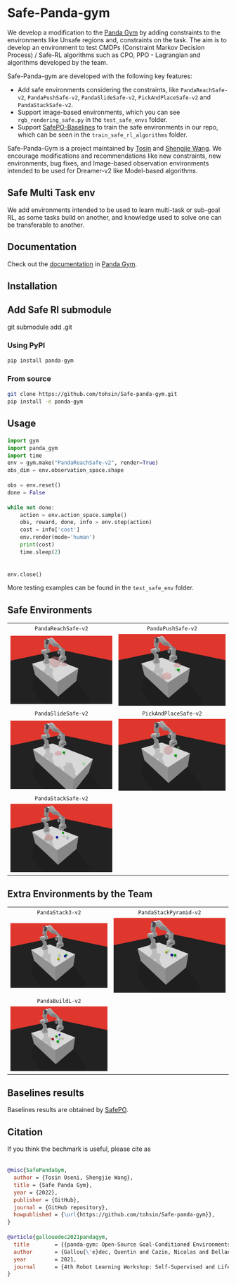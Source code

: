 # Safe-Panda-gym
We develop a modification to the [Panda Gym](https://github.com/qgallouedec/panda-gym) by adding constraints to the environments like Unsafe regions and,
constraints on the task. The aim is to develop an environment to test CMDPs (Constraint Markov Decision Process) / Safe-RL algorithms
such as CPO, PPO - Lagrangian and algorithms developed by the team.

Safe-Panda-gym are developed with the following key features:

* Add safe environments considering the constraints, like `PandaReachSafe-v2`, `PandaPushSafe-v2`, `PandaSlideSafe-v2`, `PickAndPlaceSafe-v2` and `PandaStackSafe-v2`.
* Support image-based environments, which you can see `rgb_rendering_safe.py` in the `test_safe_envs` folder.
* Support [SafePO-Baselines](https://github.com/PKU-MARL/Safe-Policy-Optimization) to train the safe environments in our repo, which can be seen in the `train_safe_rl_algorithms` folder.


Safe-Panda-Gym is a project maintained by 
[Tosin](https://github.com/tohsin) and [Shengjie Wang](https://github.com/Shengjiewang-Jason).
We encourage modifications and recommendations like new constraints, new environments, bug fixes, and Image-based observation environments intended to be used for Dreamer-v2 like Model-based algorithms.

##  Safe Multi Task env
We add environments intended to be used to learn multi-task or sub-goal RL, as some tasks build on another, and knowledge used to solve one can be transferable to another.

## Documentation

Check out the [documentation](https://panda-gym.readthedocs.io/en/latest/) in [Panda Gym](https://github.com/qgallouedec/panda-gym).

## Installation

## Add Safe Rl submodule
git submodule add .git

### Using PyPI

```bash
pip install panda-gym
```

### From source

```bash
git clone https://github.com/tohsin/Safe-panda-gym.git
pip install -e panda-gym
```

## Usage

```python
import gym
import panda_gym
import time
env = gym.make("PandaReachSafe-v2", render=True)
obs_dim = env.observation_space.shape

obs = env.reset()
done = False

while not done:
    action = env.action_space.sample()
    obs, reward, done, info = env.step(action)
    cost = info['cost']
    env.render(mode='human')
    print(cost)
    time.sleep(2)


env.close()
```
More testing examples can be found in the `test_safe_env` folder.






## Safe Environments
|                                  |                                                |
| :------------------------------: | :--------------------------------------------: |
|         `PandaReachSafe-v2`          |              `PandaPushSafe-v2`                    |
| ![PandaReachSafe-v2](docs/_static/img/reach-safe.png) | ![PandaFlip-v2](docs/_static/img/push-safe.png) |
|         `PandaSlideSafe-v2`          |              `PickAndPlaceSafe-v2`                    |
| ![PandaSlideSafe-v2](docs/_static/img/slide-safe.png) | ![PickAndPlaceSafe-v2](docs/_static/img/pick-and-place-safe.png) |
|         `PandaStackSafe-v2`          
| ![PandaSlideSafe-v2](docs/_static/img/stack-safe.png) 



## Extra Environments by the Team

|                                  |                                                |
| :------------------------------: | :--------------------------------------------: |
|         `PandaStack3-v2`          |              `PandaStackPyramid-v2`                    |
| ![PandaStack-v2](docs/_static/img/stack-3.png) | ![PandaStackPyramid-v2](docs/_static/img/stack-pyramid.png) |
|         `PandaBuildL-v2`          
| ![PandaBuildL-v2](docs/_static/img/build-l.png) 


## Baselines results

Baselines results are obtained by [SafePO](https://github.com/PKU-MARL/Safe-Policy-Optimization).

## Citation

If you think the bechmark is useful, please cite as

```bib

@misc{SafePandaGym,
  author = {Tosin Oseni, Shengjie Wang},
  title = {Safe Panda Gym},
  year = {2022},
  publisher = {GitHub},
  journal = {GitHub repository},
  howpublished = {\url{https://github.com/tohsin/Safe-panda-gym}},
}

@article{gallouedec2021pandagym,
  title        = {{panda-gym: Open-Source Goal-Conditioned Environments for Robotic Learning}},
  author       = {Gallou{\'e}dec, Quentin and Cazin, Nicolas and Dellandr{\'e}a, Emmanuel and Chen, Liming},
  year         = 2021,
  journal      = {4th Robot Learning Workshop: Self-Supervised and Lifelong Learning at NeurIPS},
}


```




